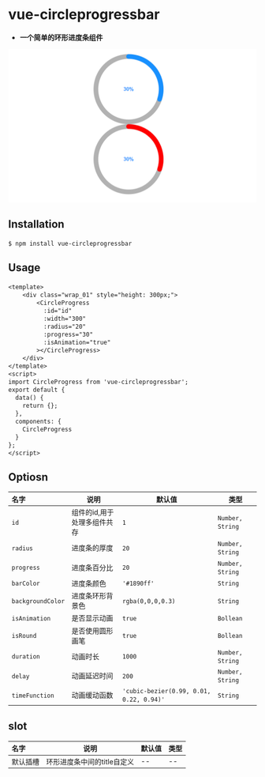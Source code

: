 # vue-circleprogressbar
* **一个简单的环形进度条组件**

![演示图片](/static/img/demo.png)
## Installation
```
$ npm install vue-circleprogressbar
```
## Usage
```
<template>
    <div class="wrap_01" style="height: 300px;">
        <CircleProgress  
          :id="id"
          :width="300"
          :radius="20"
          :progress="30"
          :isAnimation="true"
        ></CircleProgress>
    </div>
</template>
<script>
import CircleProgress from 'vue-circleprogressbar';
export default {
  data() {
    return {};
  },
  components: {
    CircleProgress
  }
};
</script>

```
## Optiosn
|名字|说明|默认值|类型|
|:---|---|---|---|
|`id`|组件的id,用于处理多组件共存|`1`|`Number, String`|
| `radius`|进度条的厚度|`20`|`Number, String`|
|`progress`|进度条百分比|`20`|`Number, String`|
|`barColor`|进度条颜色|`'#1890ff'`|`String`|
|`backgroundColor`|进度条环形背景色|`rgba(0,0,0,0.3)`|`String`|
|`isAnimation`|是否显示动画|`true`|`Bollean`|
|`isRound`|是否使用圆形画笔|`true`|`Bollean`|
|`duration`|动画时长|`1000`|`Number, String`|
|`delay`|动画延迟时间|`200`|`Number, String`|
|`timeFunction`|动画缓动函数|`'cubic-bezier(0.99, 0.01, 0.22, 0.94)'`|`String`|

## slot
|名字|说明|默认值|类型|
|:---|---|---|---|
|默认插槽|环形进度条中间的title自定义|--|--|
